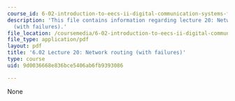 ```yaml
---
course_id: 6-02-introduction-to-eecs-ii-digital-communication-systems-fall-2012
description: 'This file contains information regarding lecture 20: Network routing
  (with failures).'
file_location: /coursemedia/6-02-introduction-to-eecs-ii-digital-communication-systems-fall-2012/9d0036668e836bce5406ab6fb9393086_MIT6_02F12_lec20.pdf
file_type: application/pdf
layout: pdf
title: '6.02 Lecture 20: Network routing (with failures)'
type: course
uid: 9d0036668e836bce5406ab6fb9393086

---
```

None